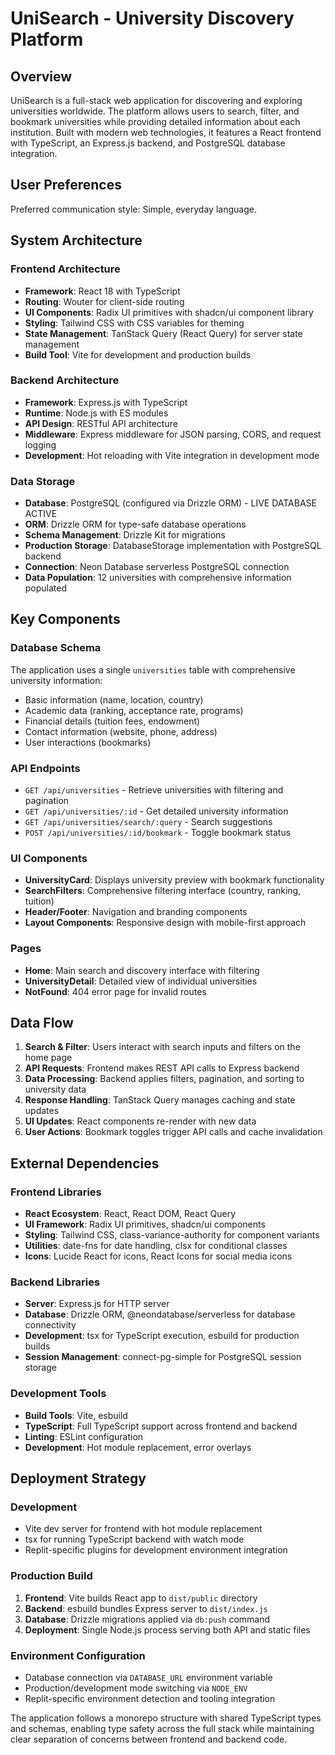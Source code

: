 # UniSearch - University Discovery Platform

## Overview

UniSearch is a full-stack web application for discovering and exploring universities worldwide. The platform allows users to search, filter, and bookmark universities while providing detailed information about each institution. Built with modern web technologies, it features a React frontend with TypeScript, an Express.js backend, and PostgreSQL database integration.

## User Preferences

Preferred communication style: Simple, everyday language.

## System Architecture

### Frontend Architecture
- **Framework**: React 18 with TypeScript
- **Routing**: Wouter for client-side routing
- **UI Components**: Radix UI primitives with shadcn/ui component library
- **Styling**: Tailwind CSS with CSS variables for theming
- **State Management**: TanStack Query (React Query) for server state management
- **Build Tool**: Vite for development and production builds

### Backend Architecture
- **Framework**: Express.js with TypeScript
- **Runtime**: Node.js with ES modules
- **API Design**: RESTful API architecture
- **Middleware**: Express middleware for JSON parsing, CORS, and request logging
- **Development**: Hot reloading with Vite integration in development mode

### Data Storage
- **Database**: PostgreSQL (configured via Drizzle ORM) - LIVE DATABASE ACTIVE
- **ORM**: Drizzle ORM for type-safe database operations
- **Schema Management**: Drizzle Kit for migrations
- **Production Storage**: DatabaseStorage implementation with PostgreSQL backend
- **Connection**: Neon Database serverless PostgreSQL connection
- **Data Population**: 12 universities with comprehensive information populated

## Key Components

### Database Schema
The application uses a single `universities` table with comprehensive university information:
- Basic information (name, location, country)
- Academic data (ranking, acceptance rate, programs)
- Financial details (tuition fees, endowment)
- Contact information (website, phone, address)
- User interactions (bookmarks)

### API Endpoints
- `GET /api/universities` - Retrieve universities with filtering and pagination
- `GET /api/universities/:id` - Get detailed university information
- `GET /api/universities/search/:query` - Search suggestions
- `POST /api/universities/:id/bookmark` - Toggle bookmark status

### UI Components
- **UniversityCard**: Displays university preview with bookmark functionality
- **SearchFilters**: Comprehensive filtering interface (country, ranking, tuition)
- **Header/Footer**: Navigation and branding components
- **Layout Components**: Responsive design with mobile-first approach

### Pages
- **Home**: Main search and discovery interface with filtering
- **UniversityDetail**: Detailed view of individual universities
- **NotFound**: 404 error page for invalid routes

## Data Flow

1. **Search & Filter**: Users interact with search inputs and filters on the home page
2. **API Requests**: Frontend makes REST API calls to Express backend
3. **Data Processing**: Backend applies filters, pagination, and sorting to university data
4. **Response Handling**: TanStack Query manages caching and state updates
5. **UI Updates**: React components re-render with new data
6. **User Actions**: Bookmark toggles trigger API calls and cache invalidation

## External Dependencies

### Frontend Libraries
- **React Ecosystem**: React, React DOM, React Query
- **UI Framework**: Radix UI primitives, shadcn/ui components
- **Styling**: Tailwind CSS, class-variance-authority for component variants
- **Utilities**: date-fns for date handling, clsx for conditional classes
- **Icons**: Lucide React for icons, React Icons for social media icons

### Backend Libraries
- **Server**: Express.js for HTTP server
- **Database**: Drizzle ORM, @neondatabase/serverless for database connectivity
- **Development**: tsx for TypeScript execution, esbuild for production builds
- **Session Management**: connect-pg-simple for PostgreSQL session storage

### Development Tools
- **Build Tools**: Vite, esbuild
- **TypeScript**: Full TypeScript support across frontend and backend
- **Linting**: ESLint configuration
- **Development**: Hot module replacement, error overlays

## Deployment Strategy

### Development
- Vite dev server for frontend with hot module replacement
- tsx for running TypeScript backend with watch mode
- Replit-specific plugins for development environment integration

### Production Build
1. **Frontend**: Vite builds React app to `dist/public` directory
2. **Backend**: esbuild bundles Express server to `dist/index.js`
3. **Database**: Drizzle migrations applied via `db:push` command
4. **Deployment**: Single Node.js process serving both API and static files

### Environment Configuration
- Database connection via `DATABASE_URL` environment variable
- Production/development mode switching via `NODE_ENV`
- Replit-specific environment detection and tooling integration

The application follows a monorepo structure with shared TypeScript types and schemas, enabling type safety across the full stack while maintaining clear separation of concerns between frontend and backend code.